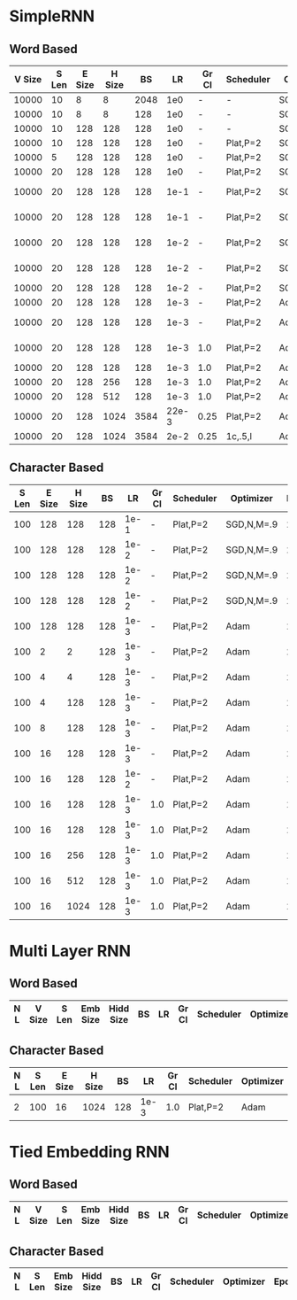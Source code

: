 # SimpleRNN

## Word Based
| V Size | S Len | E Size | H Size | BS  | LR    | Gr Cl | Scheduler | Optimizer | Epochs | Tr Acc | Va Acc | Tr CE   | Va CE   | Init     | NonLin |
| ------ | ----- | ------ | ------ | --- | ----- | ----- | --------- | --------- | ------ | ------ | ------ | ------- | ------- | -------- | ------ |
| 10000  | 10    | 8      | 8      | 2048| 1e0   | -     | -         | SGD,N,M=.9| 25     | 16.03  | 16.04  | 4.4626  | 4.4634  | -        | tanh   |
| 10000  | 10    | 8      | 8      | 128 | 1e0   | -     | -         | SGD,N,M=.9| 25     | 15.83  | 15.79  | 4.4577  | 4.4595  | -        | tanh   |
| 10000  | 10    | 128    | 128    | 128 | 1e0   | -     | -         | SGD,N,M=.9| 25     | 16.14  | 16.11  | 4.3888  | 4.3937  | -        | tanh   |
| 10000  | 10    | 128    | 128    | 128 | 1e0   | -     | Plat,P=2  | SGD,N,M=.9| 25     | 17.57  | 17.56  | 4.3140  | 4.3197  | -        | tanh   |
| 10000  | 5     | 128    | 128    | 128 | 1e0   | -     | Plat,P=2  | SGD,N,M=.9| 25     | 16.75  | 16.79  | 4.3655  | 4.3679  | -        | tanh   |
| 10000  | 20    | 128    | 128    | 128 | 1e0   | -     | Plat,P=2  | SGD,N,M=.9| 25     | 17.47  | 17.45  | 4.3218  | 4.3265  | -        | tanh   |
| 10000  | 20    | 128    | 128    | 128 | 1e-1  | -     | Plat,P=2  | SGD,N,M=.9| 25     | 17.79  | 17.74  | 4.3064  | 4.3106  | Xav Uni  | tanh   |
| 10000  | 20    | 128    | 128    | 128 | 1e-1  | -     | Plat,P=2  | SGD,N,M=.9| 25     | 18.03  | 18.00  | 4.2796  | 4.2851  | Xav Norm | tanh   |
| 10000  | 20    | 128    | 128    | 128 | 1e-2  | -     | Plat,P=2  | SGD,N,M=.9| 25     | 17.65  | 17.64  | 4.3156  | 4.3185  | Kai Uni  | relu   |
| 10000  | 20    | 128    | 128    | 128 | 1e-2  | -     | Plat,P=2  | SGD,N,M=.9| 25     | 17.37  | 17.36  | 4.3401  | 4.3418  | Kai Norm | relu   |
| 10000  | 20    | 128    | 128    | 128 | 1e-2  | -     | Plat,P=2  | SGD,N,M=.9| 25     | 17.07  | 17.06  | 4.3667  | 4.3686  | KN+ID    | relu   |
| 10000  | 20    | 128    | 128    | 128 | 1e-3  | -     | Plat,P=2  | Adam      | 25     | 18.84  | 18.81  | 4.2198  | 4.2285  | KN+ID    | relu   |
| 10000  | 20    | 128    | 128    | 128 | 1e-3  | -     | Plat,P=2  | Adam      | 25     | 18.70  | 18.65  | 4.2314  | 4.2404  | Xav Norm | tanh   |
| 10000  | 20    | 128    | 128    | 128 | 1e-3  | 1.0   | Plat,P=2  | Adam      | 25     | 18.40  | 18.39  | 4.2530  | 4.2502  | Xav Norm | tanh   |
| 10000  | 20    | 128    | 128    | 128 | 1e-3  | 1.0   | Plat,P=2  | Adam      | 25     | 18.83  | 18.78  | 4.2207  | 4.2289  | KN+ID    | relu   |
| 10000  | 20    | 128    | 256    | 128 | 1e-3  | 1.0   | Plat,P=2  | Adam      | 25     | 19.28  | 19.21  | 4.1871  | 4.2007  | KN+ID    | relu   |
| 10000  | 20    | 128    | 512    | 128 | 1e-3  | 1.0   | Plat,P=2  | Adam      | 25     | 19.93  | 19.68  | 4.1393  | 4.1678  | KN+ID    | relu   |
| 10000  | 20    | 128    | 1024   | 3584| 22e-3 | 0.25  | Plat,P=2  | Adam      | 25     | 18.26  | 18.26  | 2.2719  | 4.2668  | KN+ID    | relu   |
| 10000  | 20    | 128    | 1024   | 3584| 2e-2  | 0.25  | 1c,.5,l   | Adam      | 25     | 18.57  | 18.52  | 4.2368  | 4.2450  | KN+ID    | relu   |

## Character Based
| S Len | E Size | H Size | BS  | LR    | Gr Cl | Scheduler | Optimizer | Epochs | Tr Acc | Va Acc | Tr CE   | Va CE   | Init     | NonLin |
| ----- | ------ | ------ | --- | ----- | ----- | --------- | --------- | ------ | ------ | ------ | ------- | ------- | -------- | ------ |
| 100   | 128    | 128    | 128 | 1e-1  | -     | Plat,P=2  | SGD,N,M=.9| 25     | 54.02  | 54.01  | 1.5212  | 1.5216  | Xav Norm | tanh   |
| 100   | 128    | 128    | 128 | 1e-2  | -     | Plat,P=2  | SGD,N,M=.9| 25     | 49.94  | 49.94  | 1.6740  | 1.6742  | Kai Uni  | relu   |
| 100   | 128    | 128    | 128 | 1e-2  | -     | Plat,P=2  | SGD,N,M=.9| 25     | 51.41  | 51.39  | 1.6220  | 1.6220  | Kai Norm | relu   |
| 100   | 128    | 128    | 128 | 1e-2  | -     | Plat,P=2  | SGD,N,M=.9| 25     | 47.07  | 47.05  | 1.7677  | 1.7684  | KN+ID    | relu   |
| 100   | 128    | 128    | 128 | 1e-3  | -     | Plat,P=2  | Adam      | 25     | 54.39  | 54.37  | 1.5035  | 1.5040  | KN+ID    | relu   |
| 100   | 2      | 2      | 128 | 1e-3  | -     | Plat,P=2  | Adam      | 25     | 18.33  | 18.35  | 2.6696  | 2.6696  | KN+ID    | relu   |
| 100   | 4      | 4      | 128 | 1e-3  | -     | Plat,P=2  | Adam      | 25     | 27.25  | 27.23  | 2.4145  | 2.4154  | KN+ID    | relu   |
| 100   | 4      | 128    | 128 | 1e-3  | -     | Plat,P=2  | Adam      | 25     | 52.20  | 52.20  | 1.5887  | 1.5893  | KN+ID    | relu   |
| 100   | 8      | 128    | 128 | 1e-3  | -     | Plat,P=2  | Adam      | 25     | 53.70  | 53.68  | 1.5328  | 1.5331  | KN+ID    | relu   |
| 100   | 16     | 128    | 128 | 1e-3  | -     | Plat,P=2  | Adam      | 25     | 54.10  | 54.09  | 1.5142  | 1.5146  | KN+ID    | relu   |
| 100   | 16     | 128    | 128 | 1e-2  | -     | Plat,P=2  | Adam      | 25     | 34.61  | 34.61  | 2.1779  | 2.1779  | KN+ID    | relu   |
| 100   | 16     | 128    | 128 | 1e-3  | 1.0   | Plat,P=2  | Adam      | 25     | 54.08  | 54.04  | 1.5262  | 1.5267  | Xav Norm | tanh   |
| 100   | 16     | 128    | 128 | 1e-3  | 1.0   | Plat,P=2  | Adam      | 25     | 54.07  | 54.05  | 1.5163  | 1.5164  | KN+ID    | relu   |
| 100   | 16     | 256    | 128 | 1e-3  | 1.0   | Plat,P=2  | Adam      | 25     | 58.46  | 58.43  | 1.3445  | 1.3457  | KN+ID    | relu   |
| 100   | 16     | 512    | 128 | 1e-3  | 1.0   | Plat,P=2  | Adam      | 25     | 61.51  | 61.42  | 1.2286  | 1.2323  | KN+ID    | relu   |
| 100   | 16     | 1024   | 128 | 1e-3  | 1.0   | Plat,P=2  | Adam      | 25     | 63.92  | 63.71  | 1.1448  | 1.1536  | KN+ID    | relu   |


# Multi Layer RNN

## Word Based
| N L | V Size | S Len | Emb Size | Hidd Size | BS  | LR    | Gr Cl | Scheduler | Optimizer | Epochs | Tr Acc | Va Acc | Tr CE   | Va CE   | Init     | NonLin |
| --- | ------ | ----- | -------- | --------- | --- | ----- | ----- | --------- | --------- | ------ | ------ | ------ | ------- | ------- | -------- | ------ |

## Character Based
| N L | S Len | E Size | H Size | BS  | LR    | Gr Cl | Scheduler | Optimizer | Epochs | Tr Acc | Va Acc | Tr CE   | Va CE   | Init     | NonLin |
| --- | ----- | ------ | ------ | --- | ----- | ----- | --------- | --------- | ------ | ------ | ------ | ------- | ------- | -------- | ------ |
|2    | 100   | 16     | 1024   | 128 | 1e-3  | 1.0   | Plat,P=2  | Adam      | 25     | 63.92  | 63.71  | 1.1448  | 1.1536  | KN+ID    | relu   |


# Tied Embedding RNN

## Word Based
| N L | V Size | S Len | Emb Size | Hidd Size | BS  | LR    | Gr Cl | Scheduler | Optimizer | Epochs | Tr Acc | Va Acc | Tr CE   | Va CE   | Init     | NonLin |
| --- | ------ | ----- | -------- | --------- | --- | ----- | ----- | --------- | --------- | ------ | ------ | ------ | ------- | ------- | -------- | ------ |

## Character Based
| N L | S Len | Emb Size | Hidd Size | BS  | LR    | Gr Cl | Scheduler | Optimizer | Epochs | Tr Acc | Va Acc | Tr CE   | Va CE   | Init     | NonLin |
| --- | ----- | -------- | --------- | --- | ----- | ----- | --------- | --------- | ------ | ------ | ------ | ------- | ------- | -------- | ------ |

